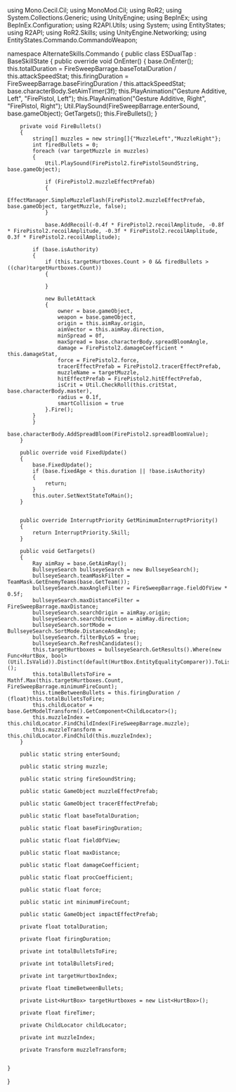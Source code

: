 using Mono.Cecil.Cil;
using MonoMod.Cil;
using RoR2;
using System.Collections.Generic;
using UnityEngine;
using BepInEx;
using BepInEx.Configuration;
using R2API.Utils;
using System;
using EntityStates;
using R2API;
using RoR2.Skills;
using UnityEngine.Networking;
using EntityStates.Commando.CommandoWeapon;

namespace AlternateSkills.Commando
{
	public class ESDualTap : BaseSkillState
    {
        public override void OnEnter()
        {
            base.OnEnter();
			this.totalDuration = FireSweepBarrage.baseTotalDuration / this.attackSpeedStat;
			this.firingDuration = FireSweepBarrage.baseFiringDuration / this.attackSpeedStat;
			base.characterBody.SetAimTimer(3f);
			this.PlayAnimation("Gesture Additive, Left", "FirePistol, Left");
			this.PlayAnimation("Gesture Additive, Right", "FirePistol, Right");
			Util.PlaySound(FireSweepBarrage.enterSound, base.gameObject);
            GetTargets();
            this.FireBullets();
        }
        
        private void FireBullets()
		{
            string[] muzzles = new string[]{"MuzzleLeft","MuzzleRight"};
            int firedBullets = 0;
            foreach (var targetMuzzle in muzzles)
            {
			    Util.PlaySound(FirePistol2.firePistolSoundString, base.gameObject);
                
                if (FirePistol2.muzzleEffectPrefab)
                {
                    EffectManager.SimpleMuzzleFlash(FirePistol2.muzzleEffectPrefab, base.gameObject, targetMuzzle, false);
                }

                base.AddRecoil(-0.4f * FirePistol2.recoilAmplitude, -0.8f * FirePistol2.recoilAmplitude, -0.3f * FirePistol2.recoilAmplitude, 0.3f * FirePistol2.recoilAmplitude);
                
			if (base.isAuthority)
			{
                if (this.targetHurtboxes.Count > 0 && firedBullets > ((char)targetHurtboxes.Count))
                {
                    
                }

				new BulletAttack
				{
					owner = base.gameObject,
					weapon = base.gameObject,
					origin = this.aimRay.origin,
					aimVector = this.aimRay.direction,
					minSpread = 0f,
					maxSpread = base.characterBody.spreadBloomAngle,
					damage = FirePistol2.damageCoefficient * this.damageStat,
					force = FirePistol2.force,
					tracerEffectPrefab = FirePistol2.tracerEffectPrefab,
					muzzleName = targetMuzzle,
					hitEffectPrefab = FirePistol2.hitEffectPrefab,
					isCrit = Util.CheckRoll(this.critStat, base.characterBody.master),
					radius = 0.1f,
					smartCollision = true
				}.Fire();
			}
            }
			base.characterBody.AddSpreadBloom(FirePistol2.spreadBloomValue);
        }
        
		public override void FixedUpdate()
		{
			base.FixedUpdate();
			if (base.fixedAge < this.duration || !base.isAuthority)
			{
				return;
			}
			this.outer.SetNextStateToMain();
		}


		public override InterruptPriority GetMinimumInterruptPriority()
		{
			return InterruptPriority.Skill;
		}

        public void GetTargets()
        {
            Ray aimRay = base.GetAimRay();
			BullseyeSearch bullseyeSearch = new BullseyeSearch();
			bullseyeSearch.teamMaskFilter = TeamMask.GetEnemyTeams(base.GetTeam());
			bullseyeSearch.maxAngleFilter = FireSweepBarrage.fieldOfView * 0.5f;
			bullseyeSearch.maxDistanceFilter = FireSweepBarrage.maxDistance;
			bullseyeSearch.searchOrigin = aimRay.origin;
			bullseyeSearch.searchDirection = aimRay.direction;
			bullseyeSearch.sortMode = BullseyeSearch.SortMode.DistanceAndAngle;
			bullseyeSearch.filterByLoS = true;
			bullseyeSearch.RefreshCandidates();
			this.targetHurtboxes = bullseyeSearch.GetResults().Where(new Func<HurtBox, bool>(Util.IsValid)).Distinct(default(HurtBox.EntityEqualityComparer)).ToList<HurtBox>();
			this.totalBulletsToFire = Mathf.Max(this.targetHurtboxes.Count, FireSweepBarrage.minimumFireCount);
			this.timeBetweenBullets = this.firingDuration / (float)this.totalBulletsToFire;
			this.childLocator = base.GetModelTransform().GetComponent<ChildLocator>();
			this.muzzleIndex = this.childLocator.FindChildIndex(FireSweepBarrage.muzzle);
			this.muzzleTransform = this.childLocator.FindChild(this.muzzleIndex);
        }

		public static string enterSound;

		public static string muzzle;

		public static string fireSoundString;

		public static GameObject muzzleEffectPrefab;

		public static GameObject tracerEffectPrefab;

		public static float baseTotalDuration;

		public static float baseFiringDuration;

		public static float fieldOfView;

		public static float maxDistance;

		public static float damageCoefficient;

		public static float procCoefficient;

		public static float force;

		public static int minimumFireCount;

		public static GameObject impactEffectPrefab;

		private float totalDuration;

		private float firingDuration;

		private int totalBulletsToFire;

		private int totalBulletsFired;

		private int targetHurtboxIndex;

		private float timeBetweenBullets;

		private List<HurtBox> targetHurtboxes = new List<HurtBox>();

		private float fireTimer;

		private ChildLocator childLocator;

		private int muzzleIndex;

		private Transform muzzleTransform;


    }
}